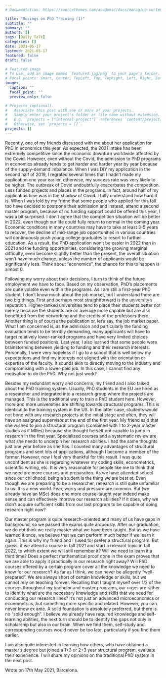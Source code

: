```yaml
---
# Documentation: https://sourcethemes.com/academic/docs/managing-content/

title: "Musings on PhD Training (1)"
subtitle: ""
summary: ""
authors: []
tags: [Daily Talk]
categories: []
date: 2021-05-17
lastmod: 2021-05-17
featured: false
draft: false

# Featured image
# To use, add an image named `featured.jpg/png` to your page's folder.
# Focal points: Smart, Center, TopLeft, Top, TopRight, Left, Right, BottomLeft, Bottom, BottomRight.
image:
  caption: ""
  focal_point: ""
  preview_only: false

# Projects (optional).
#   Associate this post with one or more of your projects.
#   Simply enter your project's folder or file name without extension.
#   E.g. `projects = ["internal-project"]` references `content/project/deep-learning/index.md`.
#   Otherwise, set `projects = []`.
projects: []
---
```


Recently, one of my friends discussed with me about her application for PhD in economics this year. As expected, the 2021 intake has been extremely competitive since the economic downturn worldwide affected by the Covid. However, even without the Covid, the admission to PhD programs in economics already tends to get harder and harder year by year because of the supply-demand imbalance. When I was DIY my application in the second half of 2019, I regrated several times that I hadn’t made my application one year earlier, otherwise, my success rate was very likely to be higher. The outbreak of Covid undoubtfully exacerbates the competition. Less funded projects and places in the programs. In fact, around half of my application time was in the shadow of Covid. I fully understand how hard it is. When I was told by my friend that some people who applied for this fall too have decided to postpone their admission and instead, attend a second master program, because of no funding support could be offered this year, I was a bit surprised. I don’t agree that the competition situation will be better in 2022, even though our life could fully return to normal in the coming year. Economic conditions in many countries may have to take at least 3-5 years to recover, the decline of mid-range job opportunities in various countries will continuously push young college graduates to resort to further education. As a result, the PhD application won’t be easier in 2022 than in 2021 and the funding opportunities, considering the growing marginal difficulty, even become slightly better than the present, the overall situation won’t have much change, unless the number of applicants would be significantly less. Think about “economics”, the chance for this to happen is almost 0. 

Following my worry about their decisions, I turn to think of the future employment we have to face. Based on my observation, PhD’s placements are quite volatile even within the programs. As I am still a first-year PhD student, I don’t know much about the job market, but I understand there are two big things. First and perhaps most straightforward is the university’s reputation. Higher-ranked universities tend to place their students better not merely because the students are on average more capable but are also benefitted from the networking and the credits of the professors there. Another thing is of course the publication or, let’s say, the job market paper. What I am concerned is, as the admission and particularly the funding evaluation tends to be terribly demanding, many applicants will have to target relatively lower-ranked programs and have very limited choices between funded positions. Last year, I also learned that some people were brainstorming between yielding to funding and their research interests. Personally, I were very hopeless if I go to a school that is well below my expectations and find my interests not aligned with the orientation or expertise of the faculty. It sounds akin to directly moving to the industry and compromising with a lower-paid job. In this case, I cannot find any motivation to do the PhD. Why not just work?

Besides my redundant worry and concerns, my friend and I also talked about the PhD training system. Usually, PhD students in the EU are hired as a researcher and integrated into a research group where the projects are managed. This is the traditional way to train a PhD student here. However, more and more universities are shifting towards structural programs. This is identical to the training system in the US. In the latter case, students would not bond with any research projects at the initial stage and often, they will have an assigned supervisor at the end of the first year. My friend said that she wished to join a structural program (combined with 1 to 2-year master studies as if MRes) because she thought herself not capable to jump in research in the first year. Specialized courses and a systematic review are what she needs to underpin her research abilities. I had the same thoughts just one year before as she has. I counted many advantages of structural programs and sent lots of applications, although I become a member of the former. However, now I feel very thankful for this result. I was quite unconfident as she is regarding whatever my coding skills, econometrics, scientific writing, etc. It is very reasonable for people like me to think that we need are more courses and preparation. As we have attended school since our childhood, being a student is the thing we are best at. Even though we are preparing to be a researcher, research is still quite unfamiliar to us. It is a new world. Fear, worry and pressure are common. But (we already have an MSc) does one more course-taught year indeed make sense and can effectively improve our research abilities? If it does, why we didn’t acquire sufficient skills from our last program to be capable of doing research right now? 

Our master program is quite research-oriented and many of us have gaps in background, so we passed the exams quite arduously. After our graduation, we do not think we really master what we have been taught. But as we have learned it once, we believe that we can perform much better if we learn it again. This is why my friend and I (used to) prefer a structural program. But guess, if we attend a course in fall 2021 and start a relevant topic in fall 2022, to which extent we will still remember it? Will we need to learn it a third time? Does a perfect mathematical proof done in the exam proves that we are able to apply it practically in our research right away? Will PhD courses offered by a certain program cover all the knowledge we need to know for our research? As far as I think, we can never be allegedly “well-prepared”. We are always short of certain knowledge or skills, but we cannot rely on teaching forever. Recalling that I taught myself over 1/2 of the courses throughout my bachelor and master programs, our urges are rather to identify what are the necessary knowledge and skills that we need for conducting our research lines? It’s not just an advanced microeconomics or econometrics, but something more specific and related. However, you can never know ex ante. A solid foundation is absolutely preferred, but there is no “solid enough”. I believe we already have required knowledge and self-learning abilities, the next turn should be to identify the gaps not only in scholarship but also in our brain. When we find them, self-study and corresponding courses would never be too late, particularly if you find them earlier. 

I am also quite interested in learning how others, who have obtained a master’s degree but joined a 1+3 or 2+3 year structural program, evaluate their experience. I will share my opinions on the traditional PhD system in the next post.

Wrote on 17th May 2021, Barcelona.
